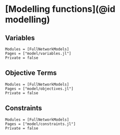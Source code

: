 # [Modelling functions](@id modelling)

## Variables

```@autodocs
Modules = [FullNetworkModels]
Pages = ["model/variables.jl"]
Private = false
```

## Objective Terms

```@autodocs
Modules = [FullNetworkModels]
Pages = ["model/objectives.jl"]
Private = false
```

## Constraints

```@autodocs
Modules = [FullNetworkModels]
Pages = ["model/constraints.jl"]
Private = false
```
